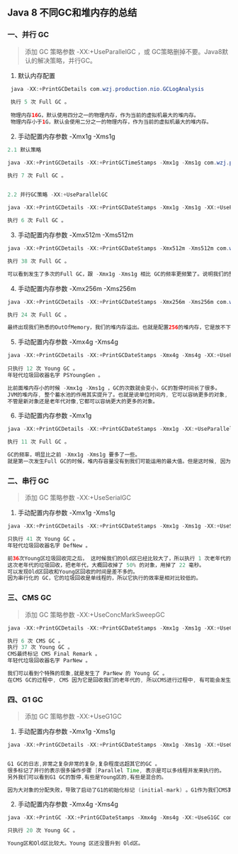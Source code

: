 ## Java 8 不同GC和堆内存的总结

### 一、并行 GC

> 添加 GC 策略参数  -XX:+UseParallelGC ，或 GC策略删掉不要。Java8默认的解决策略，并行GC。

1.  默认内存配置

```java
 java -XX:+PrintGCDetails com.wzj.production.nio.GCLogAnalysis
 
 执行 5 次 Full GC 。
 
 物理内存16G，默认使用四分之一的物理内存，作为当前的虚拟机最大的堆内存。
 物理内存小于1G，默认会使用二分之一的物理内存，作为当前的虚拟机最大的堆内存。
```

2. 手动配置内存参数  -Xmx1g -Xms1g

```java
2.1 默认策略

java -XX:+PrintGCDetails -XX:+PrintGCTimeStamps -Xmx1g -Xms1g com.wzj.production.nio.GCLogAnalysis  

执行 7 次 Full GC 。
  

2.2 并行GC策略 -XX:+UseParallelGC

java -XX:+PrintGCDetails -XX:+PrintGCDateStamps -Xmx1g -Xms1g -XX:+UseParallelGC com.wzj.production.nio.GCLogAnalysis 

执行 6 次 Full GC 。
```

3. 手动配置内存参数  -Xmx512m -Xms512m

```java
java -XX:+PrintGCDetails -XX:+PrintGCDateStamps -Xmx512m -Xms512m com.wzj.production.nio.GCLogAnalysis 

执行 38 次 Full GC 。

可以看到发生了多次的Full GC，跟 -Xmx1g -Xms1g 相比 GC的频率更频繁了。说明我们的整个堆内存是不太够用的。
```

4. 手动配置内存参数  -Xmx256m -Xms256m

```java
java -XX:+PrintGCDetails -XX:+PrintGCDateStamps -Xmx256m -Xms256m com.wzj.production.nio.GCLogAnalysis 

执行 24 次 Full GC 。

最终出现我们熟悉的OutOfMemory，我们的堆内存溢出。也就是配置256的堆内存，它是放不下我们刚才创建了那么多对象的，所以堆内存就溢出了。
```

5. 手动配置内存参数 -Xmx4g -Xms4g              

```java
java -XX:+PrintGCDetails -XX:+PrintGCDateStamps -Xmx4g -Xms4g -XX:+UseParallelGC com.wzj.production.nio.GCLogAnalysis 
 
只执行 12 次 Young GC 。
年轻代垃圾回收器名字 PSYoungGen 。

比前面堆内存小的时候 -Xmx1g -Xms1g ，GC的次数就会变小，GC的暂停时间长了很多。
JVM的堆内存, 整个蓄水池的作用其实提升了。也就是说单位时间内, 它可以容纳更多的对象, 因为整个容量变大了。Young区变大了Old区也变大了。
不管是新对象还是老年代对像,它都可以容纳更大的更多的对象。
```

6. 手动配置内存参数  -Xmx1g

```java
java -XX:+PrintGCDetails -XX:+PrintGCDateStamps -Xmx1g -XX:+UseParallelGC com.wzj.production.nio.GCLogAnalysis 

执行 11 次 Full GC 。

GC的频率，明显比之前 -Xmx1g -Xms1g 要多了一些。
就是第一次发生Full GC的时候，堆内存容量没有到我们可能运用的最大值。但是这时候, 因为容量一开始被设的还不大，然后Old区满了, 自然的就会产生Full GC,JVM才会把我们的整个堆内存的容量进步的扩大。最终不断地扩大，会扩大到我们的最大值，Xmx这个最大值。同样的道理因为我们的堆内存变小了,更短的时间内就把它填满了, 所以需要更快的回收频率, 尽快地把它清空掉。
```



### 二、串行 GC

> 添加 GC 策略参数  -XX:+UseSerialGC 

1. 手动配置内存参数  -Xmx1g -Xms1g

```java
java -XX:+PrintGCDetails -XX:+PrintGCDateStamps -Xmx1g -Xms1g -XX:+UseSerialGC com.wzj.production.nio.GCLogAnalysis

只执行 41 次 Young GC 。
年轻代垃圾回收器名字 DefNew 。

前36次Young区垃圾回收完之后， 这时候我们的Old区已经比较大了，所以执行 1 次老年代的垃圾回收。
这次老年代的垃圾回收，把老年代，大概回收掉了 50% 的对象，用掉了 22 毫秒。
可以发现Old区回收和Young区回收的时间是差不多的。
因为串行化的 GC，它的垃圾回收是单线程的，所以它执行的效率是相对比较低的。
```



### 三、CMS GC

> 添加 GC 策略参数  -XX:+UseConcMarkSweepGC 

```java
java -XX:+PrintGCDetails -XX:+PrintGCDateStamps -Xmx1g -Xms1g -XX:+UseConcMarkSweepGC com.wzj.production.nio.GCLogAnalysis 

执行 6 次 CMS GC 。
执行 37 次 Young GC 。
CMS最终标记 CMS Final Remark 。
年轻代垃圾回收器名字 ParNew 。

我们可以看到个特殊的现象,就是发生了 ParNew 的 Young GC 。
在CMS GC的过程中, CMS 因为它是回收我们的老年代的, 所以CMS进行过程中, 有可能会发生一次或多次的Young GC。
```



### 四、G1 GC

> 添加 GC 策略参数  -XX:+UseG1GC              

1. 手动配置内存参数 -Xmx1g -Xms1g          

```java
java -XX:+PrintGCDetails -XX:+PrintGCDateStamps -Xmx1g -Xms1g -XX:+UseG1GC com.wzj.production.nio.GCLogAnalysis  


G1 GC的日志,非常之复杂非常的复杂,复杂程度远超其它的GC 。
很多标记了并行的表示很多操作步骤 [Parallel Time, 表示是可以多线程并发来执行的。
另外我们可以看到G1 GC的暂停,有些是Young区的,有些是混合的。 

因为大对象的分配失败，导致了启动了G1的初始化标记 (initial-mark) 。G1作为我们CMS算法的升级,所以它很多的步骤,跟我们的CMS是比较类似的。
```

2. 手动配置内存参数 -Xmx4g -Xms4g   

```java
java -XX:+PrintGC -XX:+PrintGCDateStamps -Xmx4g -Xms4g -XX:+UseG1GC com.wzj.production.nio.GCLogAnalysis      

只执行 20 次 Young GC 。

Young区和Old区比较大。Young 区还没晋升到 Old区。
```

